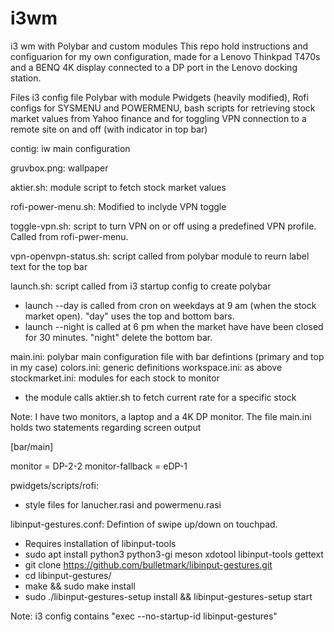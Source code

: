 # i3wm
i3 wm with Polybar and custom modules
This repo hold instructions and configuarion for my own configuration, made for a Lenovo Thinkpad T470s and a BENQ 4K display connected to a DP port in the Lenovo docking station.

Files
i3 config file
Polybar with module Pwidgets (heavily modified), Rofi configs for SYSMENU and POWERMENU, bash scripts for retrieving stock market values from Yahoo finance and for toggling VPN connection to a remote site on and off (with indicator in top bar)

contig: iw main configuration

gruvbox.png: wallpaper

aktier.sh: module script to fetch stock market values

rofi-power-menu.sh: Modified to inclyde VPN toggle

toggle-vpn.sh: script to turn VPN on or off using a predefined VPN profile. Called from rofi-pwer-menu.

vpn-openvpn-status.sh: script called from polybar module to reurn label text for the top bar

launch.sh: script called from i3 startup config to create polybar 
- launch --day is called from cron on weekdays at 9 am (when the stock market open). "day" uses the top and bottom bars.
- launch --night is called at 6 pm when the market have have been closed for 30 minutes. "night" delete the bottom bar.

main.ini: polybar main configuration file with bar defintions (primary and top in my case)
colors.ini: generic definitions
workspace.ini: as above
stockmarket.ini: modules for each stock to monitor
- the module calls aktier.sh to fetch current rate for a specific stock

Note: I have two monitors, a laptop and a 4K DP monitor. The file main.ini holds two statements regarding screen output
 
 [bar/main]

 monitor = DP-2-2
 monitor-fallback = eDP-1


pwidgets/scripts/rofi:
- style files for lanucher.rasi and powermenu.rasi

libinput-gestures.conf: Defintion of swipe up/down on touchpad.
- Requires installation of libinput-tools
-    sudo apt install python3 python3-gi meson xdotool libinput-tools gettext
-    git clone https://github.com/bulletmark/libinput-gestures.git
-    cd libinput-gestures/
-    make && sudo make install
-    sudo ./libinput-gestures-setup install && libinput-gestures-setup start

Note: i3 config contains "exec --no-startup-id libinput-gestures"















